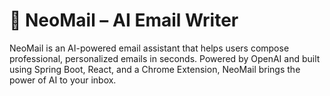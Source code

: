# 🚀 NeoMail – AI Email Writer

NeoMail is an AI-powered email assistant that helps users compose professional, personalized emails in seconds. Powered by OpenAI and built using Spring Boot, React, and a Chrome Extension, NeoMail brings the power of AI to your inbox.
